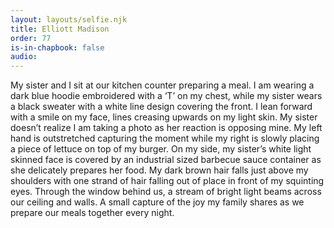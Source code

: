 ```yaml
---
layout: layouts/selfie.njk
title: Elliott Madison
order: 77
is-in-chapbook: false
audio:
---
```


My sister and I sit at our kitchen counter preparing a meal. I am wearing a dark blue hoodie embroidered with a ‘T’ on my chest, while my sister wears a black sweater with a white line design covering the front. I lean forward with a smile on my face, lines creasing upwards on my light skin. My sister doesn’t realize I am taking a photo as her reaction is opposing mine. My left hand is outstretched capturing the moment while my right is slowly placing a piece of lettuce on top of my burger. On my side, my sister’s white light skinned face is covered by an industrial sized barbecue sauce container as she delicately prepares her food. My dark brown hair falls just above my shoulders with one strand of hair falling out of place in front of my squinting eyes. Through the window behind us, a stream of bright light beams across our ceiling and walls. A small capture of the joy my family shares as we prepare our meals together every night.
